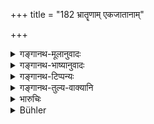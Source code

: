 +++
title = "182 भ्रातॄणाम् एकजातानाम्"

+++

<details><summary>गङ्गानथ-मूलानुवादः</summary>

Among brothers, born of the same father, if even one have a son, Manu has declared all of them to be ‘with son,’ through that son.—(182)
</details>

<details><summary>गङ्गानथ-भाष्यानुवादः</summary>

**(verses 9.182-201)  
**

(No Bhāṣya available.)
</details>

<details><summary>गङ्गानथ-टिप्पन्यः</summary>

Medhātithi on verses 182-202 is wanting in all Mss. But Kullūka criticises his view on 187; and Vivādaratnākara (p. 522) quotes him on 194.

“Hence no subsidiary sons (Kullūka and Rāghavānanda), or no *Kṣetrjas* (Nārāyaṇa) are necessary in such a case. Kullūka and Rāghavānanda add that the brother will take the estate and give the funeral offerings on failure of a wife, daughters and so forth (Yājñavalkya, 2.135).”—Buhler.

This verse is quoted in *Vivādaratnkara* (p. 582);—in *Smṛtitattva*, (p. 389), which explains ‘*ekajātānām*’ as ‘born of the same father and mother’;—in *Mitākṣarā*, (2.132), to the effect that the verse is meant to prohibit the adopting of any other person as ‘son,’ so long as the brother’s son can be adopted; it does not mean that the nephew is a regular ‘son.’

It is quoted in *Vīramitrodaya* (Saṃskāra, p. 211), which adds the following notes:—The term ‘*putriṇaḥ*’ indicates some action taken by the man who adopts the ‘son’; so that the meaning of the sentence comes to be this:—Among uterine brothers, if a son is born to even one, the others, having no sons of their own, should adopt that son as theirs; nor would this be repugnant to the prohibition that there can be no adopting of one who is the only son of his parents; as the only ground for this prohibition lies in the consideration that if the only son becomes adopted by another person, the line of his own father becomes extinct; which consideration is not present in the case in question as the ‘line’ of all uterine brothers is one and the same; then there is another reason also; what the prohibition interdicts is the *giving* of the only son to be adopted, while in the case in question there is no
*giving away*, the son being regarded as belonging to all the brothers,
only by mutual understanding.

It is quoted in *Vyavahāra-Bālambhaṭtī* (p. 668);—in *Dattakamīmāṃsā* (p. 10) as lending support to the view that, so far as possible, one should adopt his own brother’s son, and adds that ‘*ekajātānām*’ makes it clear that the adopting is to be done by the uterine brother, not by a brother born of different fathers or different mothers, and that ‘*bhrātṛṛṇām* (*bhrātṝṇām?*)’ implies that there can be no mutual adoption by the brother of the son of the sister;—and in *Vīrmitrodaya* (Vyavahāra 108b).
</details>

<details><summary>गङ्गानथ-तुल्य-वाक्यानि</summary>

*Vaśiṣṭha* (17.10).—‘If amongst many brothers begotten by one father,
one have a son, they all become *with son* through that son; so says the Veda.’

*Viṣṇu* (15.42).—‘Among brothers begotten by one father, the son of one
is the son of all and must present the Ball of meal to all.’

*Bṛhaspati* (25.90).—‘When there are many uterine brothers sprung from
one father,—and a son is horn even to one of them only,—they all are declared to have male offspring, through that son.’

*Kālikāpurāṇa* (Vīramitrodaya-Saṃskāra, p. 212).—‘People become endowed
with son, through their own sons as also through the sons of their brothers.’

*Bṛhatparāśara* (Vīramitrodaya-Saṃskāra, p. 213).—‘Of a sonless uncle,
his brother’s son would he the son and shall perform his Śrāddha and offer the Ball of meal.’
</details>

<details><summary>भारुचिः</summary>

सति भ्रातृपुत्र एते प्रतिनिधयः [न] कर्तव्याः इत्य् एवंपरम् एतत् । अथ वा [तत्पुत्रस्य] प्रथमं दत्तकादिन्यायेन प्रतिनिधित्वम् अनेन श्लोकेन विज्ञायते । अलभ्यमाने त्व् असति वा भ्रातृपुत्रे ऽन्ये कल्पा आश्रयणीया इति ॥ ९.१८२ ॥
</details>

<details><summary>Bühler</summary>

182	If among brothers, sprung from one (father), one have a son, Manu has declared them all to have male offspring through that son.
</details>
